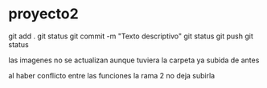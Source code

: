 # proyecto2

git add .
git status
git commit -m "Texto descriptivo"
git status
git push
git status

las imagenes no se actualizan aunque tuviera la carpeta ya subida de antes

al haber conflicto entre las funciones la rama 2 no deja subirla